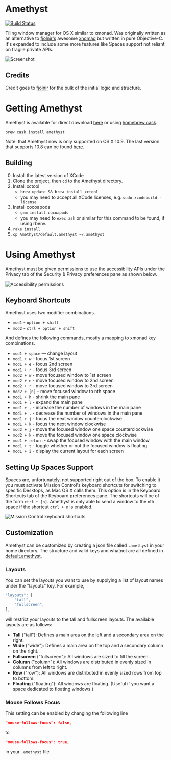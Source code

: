 Amethyst
========

[![Build Status](https://travis-ci.org/ianyh/Amethyst.png?branch=master)](https://travis-ci.org/ianyh/Amethyst)

Tiling window manager for OS X similar to xmonad. Was originally written as an
alternative to [fjolnir's](https://github.com/fjolnir) awesome
[xnomad](https://github.com/fjolnir/xnomad) but written in pure
Objective-C. It's expanded to include some more features like Spaces support not
reliant on fragile private APIs.

![Screenshot](http://ianyh.com/amethyst/images/screenshot-small.png)

Credits
-------

Credit goes to [fjolnir](https://github.com/fjolnir) for the bulk of the initial
logic and structure.

Getting Amethyst
================

Amethyst is available for direct download [here](http://ianyh.com/amethyst/versions/Amethyst-0.8.3.zip) or using [homebrew cask](https://github.com/phinze/homebrew-cask).

```
brew cask install amethyst
```

Note: that Amethyst now is only supported on OS X 10.9. The last version that supports 10.8 can be found [here](http://ianyh.com/amethyst/versions/Amethyst-0.8.2.zip).

Building
--------

0. Install the latest version of XCode
1. Clone the project, then `cd` to the Amethyst directory.
2. Install xctool
    - `brew update && brew install xctool`
    - you may need to accept all XCode licenses, e.g. `sudo xcodebuild -license`
3. Install cocoapods
    - `gem install cocoapods`
    - you may need to `exec zsh` or similar for this command to be found, if using rbenv.
7. `rake install`
8. `cp Amethyst/default.amethyst ~/.amethyst`

Using Amethyst
==============

Amethyst must be given permissions to use the accessibility APIs under the Privacy tab of the Security & Privacy preferences pane as shown below.

![Accessibility permissions](http://ianyh.com/amethyst/images/accessibility-window.png)

Keyboard Shortcuts
------------------

Amethyst uses two modifier combinations.

* `mod1` - `option + shift`
* `mod2` - `ctrl + option + shift`

And defines the following commands, mostly a mapping to xmonad key combinations.

* `mod1 + space` — change layout
* `mod1 + w` - focus 1st screen
* `mod1 + e` - focus 2nd screen
* `mod1 + r` - focus 3rd screen
* `mod2 + w` - move focused window to 1st screen
* `mod2 + e` - move focused window to 2nd screen
* `mod2 + r` - move focused window to 3rd screen
* `mod2 + [n]` - move focused window to nth space
* `mod1 + h` - shrink the main pane
* `mod1 + l` - expand the main pane
* `mod1 + ,` - increase the number of windows in the main pane
* `mod1 + .` - decrease the number of windows in the main pane
* `mod1 + j` - focus the next window counterclockwise
* `mod1 + k` - focus the next window clockwise
* `mod2 + j` - move the focused window one space counterclockwise
* `mod2 + k` - move the focused window one space clockwise
* `mod1 + return` - swap the focused window with the main window
* `mod1 + t` - toggle whether or not the focused window is floating
* `mod1 + i` - display the current layout for each screen

Setting Up Spaces Support
-------------------------

Spaces are, unfortunately, not supported right out of the box. To enable it you
must activate Mission Control's keyboard shortcuts for switching to specific
Desktops, as Mac OS X calls them. This option is in the Keyboard Shortcuts tab
of the Keyboard preferences pane. The shortcuts will be of the form `ctrl +
[n]`. Amethyst is only able to send a window to the `n`th space if the shortcut
`ctrl + n` is enabled.

![Mission Control keyboard shortcuts](http://ianyh.com/amethyst/images/missioncontrol-shortcuts.png)

Customization
-------------

Amethyst can be customized by creating a json file called `.amethyst` in your home directory. The structure and valid keys and whatnot are all defined in [default.amethyst](Amethyst/default.amethyst).

### Layouts

You can set the layouts you want to use by supplying a list of layout names under the "layouts" key. For example,

```js
"layouts": [
    "tall",
    "fullscreen",
],
```
will restrict your layouts to the tall and fullscreen layouts. The available layouts are as follows:

* **Tall** ("tall"): Defines a main area on the left and a secondary area on the right.
* **Wide** ("wide"): Defines a main area on the top and a secondary column on the right.
* **Fullscreen** ("fullscreen"): All windows are sized to fill the screen.
* **Column** ("column"): All windows are distributed in evenly sized in columns from left to right.
* **Row** ("row"): All windows are distributed in evenly sized rows from top to bottom.
* **Floating** ("floating"): All windows are floating. (Useful if you want a space dedicated to floating windows.)

### Mouse Follows Focus

This setting can be enabled by changing the following line

```json
"mouse-follows-focus": false,
```

to

```json
"mouse-follows-focus": true,
```

in your `.amethyst` file.



